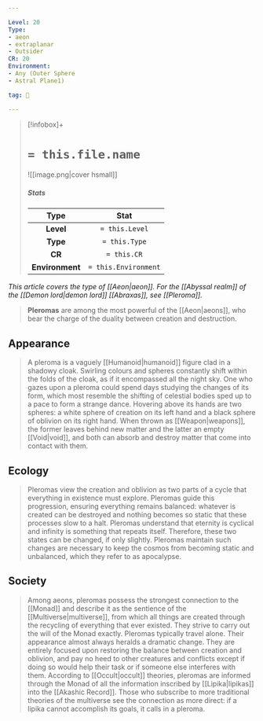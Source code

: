 ```yaml
---

Level: 20
Type:
- aeon
- extraplanar
- Outsider
CR: 20
Environment:
- Any (Outer Sphere
- Astral Plane1)

tag: 👹

---
```


> [!infobox]+
> #  `= this.file.name`
> ![[image.png|cover hsmall]]
> ##### Stats
> Type | Stat |
> :---:|:---:|
> **Level** | `= this.Level` |
> **Type** | `= this.Type` |
> **CR** | `= this.CR` |
> **Environment** | `= this.Environment` |



*This article covers the type of [[Aeon|aeon]]. For the [[Abyssal realm]] of the [[Demon lord|demon lord]] [[Abraxas]], see [[Pleroma]].*
> **Pleromas** are among the most powerful of the [[Aeon|aeons]], who bear the charge of the duality between creation and destruction.



## Appearance

> A pleroma is a vaguely [[Humanoid|humanoid]] figure clad in a shadowy cloak. Swirling colours and spheres constantly shift within the folds of the cloak, as if it encompassed all the night sky. One who gazes upon a pleroma could spend days studying the changes of its form, which most resemble the shifting of celestial bodies sped up to a pace to form a strange dance. Hovering above its hands are two spheres: a white sphere of creation on its left hand and a black sphere of oblivion on its right hand. When thrown as [[Weapon|weapons]], the former leaves behind new matter and the latter an empty [[Void|void]], and both can absorb and destroy matter that come into contact with them.


## Ecology

> Pleromas view the creation and oblivion as two parts of a cycle that everything in existence must explore. Pleromas guide this progression, ensuring everything remains balanced: whatever is created can be destroyed and nothing becomes so static that these processes slow to a halt. Pleromas understand that eternity is cyclical and infinity is something that repeats itself. Therefore, these two states can be changed, if only slightly. Pleromas maintain such changes are necessary to keep the cosmos from becoming static and unbalanced, which they refer to as apocalypse.


## Society

> Among aeons, pleromas possess the strongest connection to the [[Monad]] and describe it as the sentience of the [[Multiverse|multiverse]], from which all things are created through the recycling of everything that ever existed. They strive to carry out the will of the Monad exactly.
> Pleromas typically travel alone. Their appearance almost always heralds a dramatic change. They are entirely focused upon restoring the balance between creation and oblivion, and pay no heed to other creatures and conflicts except if doing so would help their task or if someone else interferes with them.
> According to [[Occult|occult]] theories, pleromas are informed through the Monad of all the information inscribed by [[Lipika|lipikas]] into the [[Akashic Record]]. Those who subscribe to more traditional theories of the multiverse see the connection as more direct: if a lipika cannot accomplish its goals, it calls in a pleroma.








